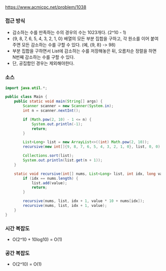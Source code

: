 https://www.acmicpc.net/problem/1038

### 접근 방식
- 감소하는 수를 만족하는 수의 경우의 수는 1023개다. (2^10 - 1)
- {9, 8, 7, 6, 5, 4, 3, 2, 1, 0} 배열의 모든 부분 집합을 구하고, 각 원소를 이어 붙여주면 모든 감소하는 수를 구할 수 있다. (예, {9, 8} -> 98)
- 부분 집합을 구하면서 List에 감소하는 수를 저장해놓은 뒤, 오름차순 정렬을 하면 N번째 감소하는 수를 구할 수 있다.
- 단, 공집합인 경우는 제외해야한다.

### 소스
```java
import java.util.*;

public class Main {
    public static void main(String[] args) {
        Scanner scanner = new Scanner(System.in);
        int n = scanner.nextInt();

        if (Math.pow(2, 10) - 1 <= n) {
            System.out.println(-1);
            return;
        }

        List<Long> list = new ArrayList<>((int) Math.pow(2, 10));
        recursive(new int[]{9, 8, 7, 6, 5, 4, 3, 2, 1, 0}, list, 0, 0);

        Collections.sort(list);
        System.out.println(list.get(n + 1));
    }

    static void recursive(int[] nums, List<Long> list, int idx, long value) {
        if (idx == nums.length) {
            list.add(value);
            return;
        }

        recursive(nums, list, idx + 1, value * 10 + nums[idx]);
        recursive(nums, list, idx + 1, value);
    }
}


```

### 시간 복잡도
- O(2^10 + 10log10) = O(1)

### 공간 복잡도
- O(2^10) = O(1)

